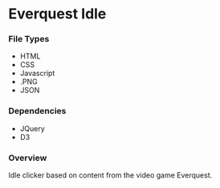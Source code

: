 # Everquest Idle

### File Types
<ul>
  <li>HTML</li>
  <li>CSS</li>
  <li>Javascript</li>
  <li>.PNG</li>
  <li>JSON</li>
</ul>

### Dependencies
<ul>
  <li>JQuery</li>
  <li>D3</li>
</ul>

### Overview
<p>Idle clicker based on content from the video game Everquest.</p>
